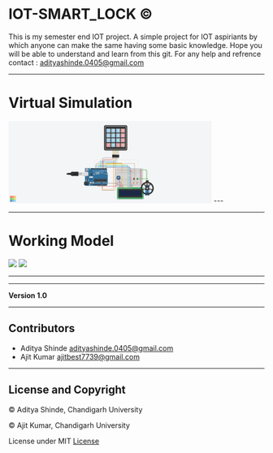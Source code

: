 # IOT-SMART_LOCK ©
This is my semester end IOT project.
A simple project for IOT aspiriants by which anyone can make the same having some basic knowledge. 
Hope you will be able to understand and learn from this git.
For any help and refrence contact : adityashinde.0405@gmail.com

---
# Virtual Simulation

<img src=https://github.com/adityashinde521/IOT-SMART_LOCK/blob/master/SMART%20LOCK%20SIMULATOR.png width='400'>
---

---
# Working Model

<img src=https://github.com/adityashinde521/IOT-SMART_LOCK/blob/master/PHOTOS/20191118_152803.jpg width="400">

<img src=https://github.com/adityashinde521/IOT-SMART_LOCK/blob/master/PHOTOS/20191118_152821.jpg width="400">

---

---

**Version 1.0**

---

## Contributors

- Aditya Shinde <adityashinde.0405@gmail.com>
- Ajit Kumar <ajitbest7739@gmail.com>

---
## License and Copyright

© Aditya Shinde, Chandigarh University

© Ajit Kumar, Chandigarh University

License under MIT [License](LICENSE)
